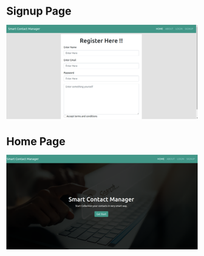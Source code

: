 # Signup Page

![Alt text](./src/main/resources/static/images/signup.png?raw=true "Title")

# Home Page

![Alt text](./src/main/resources/static/images/home.png?raw=true "Title")

